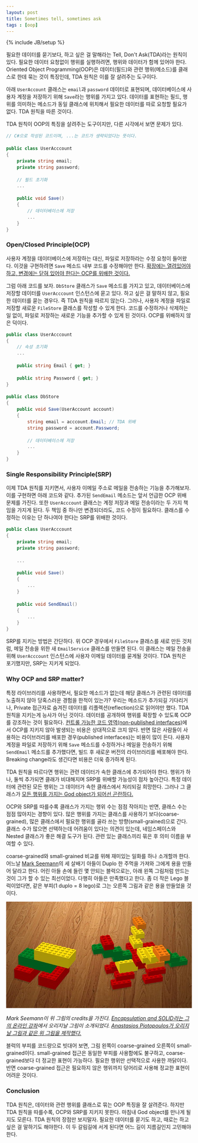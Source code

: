 ```yaml
---
layout: post
title: Sometimes tell, sometimes ask
tags : [oop]
---
```

{% include JB/setup %}

필요한 데이터를 묻기보다, 하고 싶은 걸 말해라는 Tell, Don't Ask(TDA)라는 원칙이 있다. 필요한 데이터 요청없이 행위를 실행하려면, 행위와 데이터가 함께 있어야 한다. Oriented Object Programming(OOP)은 데이터(필드)와 관련 행위(메소드)를 클래스로 한데 묶는 것이 특징인데, TDA 원칙은 이를 잘 살려주는 도구이다.

아래 `UserAccount` 클래스는 `email`과 `password` 데이터로 표현되며, 데이터베이스에 사용자 계정을 저장하기 위해 `Save`라는 행위를 가지고 있다. 데이터를 표현하는 필드, 행위를 의미하는 메소드가 동일 클래스에 위치해서 필요한 데이터를 따로 요청할 필요가 없다. TDA 원칙을 따른 것이다.

TDA 원칙이 OOP의 특징을 살려주는 도구이지만, 다른 시각에서 보면 문제가 있다.

<!-- break -->

```c#
// C#으로 작성된 코드이며, ...는 코드가 생략되었다는 뜻이다.

public class UserAcccount
{
    private string email;
    private string password;

    // 필드 초기화
    ...

    public void Save()
    {
        // 데이터베이스에 저장
        ...
    }
}
```

### Open/Closed Principle(OCP)

사용자 계정을 데이터베이스에 저장하는 대신, 파일로 저장하라는 수정 요청이 들어왔다. 이것을 구현하려면 `Save` 메소드 내부 코드를 수정해야만 한다. [확장에는 열려있어야 하고, 변경에는 닫혀 있어야 한다는 OCP를 위배한 것이다.](http://blog.ploeh.dk/2012/01/03/SOLIDisAppend-only/)

그럼 아래 코드를 보자. `DbStore` 클래스가 `Save` 메소드를 가지고 있고, 데이터베이스에 저장할 데이터를 `UserAcccount` 인스턴스에 묻고 있다. 하고 싶은 걸 말하지 않고, 필요한 데이터를 묻는 경우다. 즉 TDA 원칙을 따르지 않는다. 그러나, 사용자 계정을 파일로 저장할 새로운 `FileStore` 클래스를 작성할 수 있게 한다. 코드를 수정하거나 삭제하는 일 없이, 파일로 저장하는 새로운 기능을 추가할 수 있게 된 것이다. OCP를 위배하지 않은 덕이다.

```c#
public class UserAcccount
{
    // 속성 초기화
    ...

    public string Email { get; }

    public string Password { get; }
}

public class DbStore
{
    public void Save(UserAccount account)
    {
        string email = acccount.Email; // TDA 위배
        string password = account.Password;

        // 데이터베이스에 저장
        ...
    }
}
```

### Single Responsibility Principle(SRP)

이제 TDA 원칙를 지키면서, 사용자 이메일 주소로 메일을 전송하는 기능을 추가해보자. 이를 구현하면 아래 코드와 같다. 추가된 `SendEmail` 메소드는 앞서 언급한 OCP 위배 문제를 가진다. 또한 `UserAcccount` 클래스는 계정 저장과 메일 전송이라는 두 가지 책임을 가지게 된다. 두 책임 중 하나만 변경되더라도, 코드 수정이 필요하다. 클래스를 수정하는 이유는 단 하나여야 한다는 SRP를 위배한 것이다.

```c#
public class UserAcccount
{
    private string email;
    private string password;

    ...

    public void Save()
    {
        ...
    }

    public void SendEmail()
    {
        ...
    }
}
```

SRP를 지키는 방법은 간단하다. 위 OCP 경우에서 `FileStore` 클래스를 새로 만든 것처럼, 메일 전송을 위한 새 `EmailService` 클래스를 만들면 된다. 이 클래스는 메일 전송을 위해 `UserAcccount` 인스턴스에 사용자 이메일 데이터를 묻게될 것이다. TDA 원칙은 포기했지만, SRP는 지키게 되었다.

### Why OCP and SRP matter?

특정 라이브러리를 사용하면서, 필요한 메소드가 없는데 해당 클래스가 관련된 데이터를 노출하지 않아 당혹스러운 경험을 한적이 있는가? 우리는 메소드가 추가되길 기다리거나, Private 접근자로 숨겨진 데이터를 리플렉션(reflection)으로 읽어야만 했다. TDA 원칙을 지키는게 능사가 아닌 것이다. 데이터를 공개하여 행위를 확장할 수 있도록 OCP를 강조하는 것이 필요하다. [컨트롤 가능한 코드 영역(non-published interfaces)](https://martinfowler.com/bliki/PublishedInterface.html)에서 OCP를 지키지 않아 발생되는 비용은 상대적으로 크지 않다. 반면 많은 사람들이 사용하는 라이브러리를 배포한 경우(published interfaces)는 비용이 많이 든다. 사용자 계정을 파일로 저장하기 위해 `Save` 메소드를 수정하거나 메일을 전송하기 위해 `SendEmail` 메소드를 추가했다면, 빌드 후 새로운 버전의 라이브러리를 배포해야 한다. Breaking change라도 생긴다면 비용은 더욱 증가하게 된다.

TDA 원칙을 따르다면 행위는 관련 데이터가 속한 클래스에 추가되어야 한다. 행위가 하나, 둘씩 추가되면 클래가 비대해지며 SRP를 위배할 가능성이 점차 높아간다. 특정 데이터에 관련된 모든 행위는 그 데이터가 속한 클래스에서 처리되길 희망한다. 그러나 그 클래스가 [모든 행위를 가지는 God object가 되어선 곤란하다.](https://en.wikipedia.org/wiki/God_object)

OCP와 SRP를 따를수록 클래스가 가지는 행위 수는 점점 작아지는 반면, 클래스 수는 점점 많아지는 경향이 있다. 많은 행위를 가지는 클래스를 사용하기 보다(coarse-grained), 많은 클래스에서 필요한 행위를 골라 쓰는 방향(small-grained)으로 간다. 클래스 수가 많으면 선택하는데 어려움이 있다는 의견이 있는데, 네임스페이스와 Nested 클래스가 좋은 해결 도구가 된다. 관련 있는 클래스끼리 묶은 후 의미 이름을 부여할 수 있다.

coarse-grained와 small-grained 비교를 위해 재미있는 일화를 하나 소개할까 한다. 어느날 [Mark Seemann](http://blog.ploeh.dk/)의 세 살배기 아들이 Duplo 한 주먹을 가져와 그에게 용을 만들어 달라고 한다. 어린 아들 손에 들린 몇 안되는 블럭으로는, 아래 왼쪽 그림처럼 만드는 것이 그가 할 수 있는 최선이었다. 다행히 아들은 만족했다고 한다. 좀 더 작은 Lego 블럭이었다면, 같은 부피(1 duplo = 8 lego)로 그는 오른쪽 그림과 같은 용을 만들었을 것이다.

![duplo-lego-dragon](../images/duplo-lego-dragon.jpg)

_Mark Seemann이 위 그림의 credits을 가진다. [Encapsulation and SOLID라는 그의 온라인 강좌](https://app.pluralsight.com/library/courses/encapsulation-solid/table-of-contents)에서 오리지날 그림이 소개되었다. [Anastasios Piotopoulos가 오리지날 그림과 같은 위 그림을 제작했다.](https://www.linkedin.com/pulse/how-unit-bias-can-prevent-us-from-designing-better-piotopoulos)_

블럭의 부피를 코드량으로 빗대어 보면, 그림 왼쪽이 coarse-grained 오른쪽이 small-grained이다. small-grained 접근은 동일한 부피를 사용함에도 불구하고, coarse-grained보다 더 정교한 표현이 가능하다. 필요한 행위만 선택적으로 사용한 까닭이다. 반면 coarse-grained 접근은 필요하지 않은 행위까지 덩어리로 사용해 정교한 표현이 어려운 것이다.

### Conclusion

TDA 원칙은, 데이터와 관련 행위를 클래스로 묶는 OOP 특징을 잘 살려준다. 하지만 TDA 원칙을 따를수록, OCP와 SRP를 지키지 못한다. 마침내 God object를 만나게 될지도 모른다. TDA 원칙의 장점만 보지말자. 필요한 데이터를 묻기도 하고, 때로는 하고 싶은 걸 말하기도 해야한다. 이 두 갈림길에 서게 된다면 어느 길이 지름길인지 고민해야 한다.